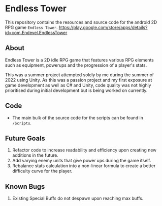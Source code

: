 # Endless Tower
This repository contains the resources and source code for the android 2D RPG game `Endless Tower`. https://play.google.com/store/apps/details?id=com.Endevel.EndlessTower

## About
Endless Tower is a 2D idle RPG game that features various RPG elements such as equipment, powerups and the progression of a player's stats. 

This was a summer project attempted solely by me during the summer of 2022 using Unity. As this was a passion project and my first exposure at game development as
well as C# and Unity, code quality was not highly prioritised during initial development but is being worked on currently.

## Code
- The main bulk of the source code for the scripts can be found in `/Scripts`.

## Future Goals
1. Refactor code to increase readability and efficiency upon creating new additions in the future.
2. Add varying enemy units that give power ups during the game itself.
3. Rebalance stats calculation into a non-linear formula to create a better difficulty curve for the player.

## Known Bugs
1. Existing Special Buffs do not despawn upon reaching max buffs.
